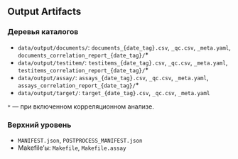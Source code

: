 ## Output Artifacts

### Деревья каталогов
- `data/output/documents/`: `documents_{date_tag}.csv`, `_qc.csv`, `_meta.yaml`, `documents_correlation_report_{date_tag}/`*
- `data/output/testitem/`: `testitems_{date_tag}.csv`, `_qc.csv`, `_meta.yaml`, `testitems_correlation_report_{date_tag}/`*
- `data/output/assay/`: `assays_{date_tag}.csv`, `_qc.csv`, `_meta.yaml`, `assays_correlation_report_{date_tag}/`*
- `data/output/target/`: `target_{date_tag}.csv`, `_qc.csv`, `_meta.yaml`

`*` — при включенном корреляционном анализе.

### Верхний уровень
- `MANIFEST.json`, `POSTPROCESS_MANIFEST.json`
- Makefile’ы: `Makefile`, `Makefile.assay`

